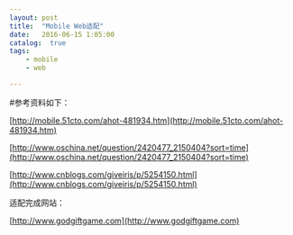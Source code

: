 ```yaml
---
layout: post
title:  "Mobile Web适配"
date:   2016-06-15 1:05:00
catalog:  true
tags:
    - mobile
    - web

---
```


#参考资料如下：

[http://mobile.51cto.com/ahot-481934.htm](http://mobile.51cto.com/ahot-481934.htm)

[http://www.oschina.net/question/2420477_2150404?sort=time](http://www.oschina.net/question/2420477_2150404?sort=time)

[http://www.cnblogs.com/giveiris/p/5254150.html](http://www.cnblogs.com/giveiris/p/5254150.html)

适配完成网站：

[http://www.godgiftgame.com](http://www.godgiftgame.com)